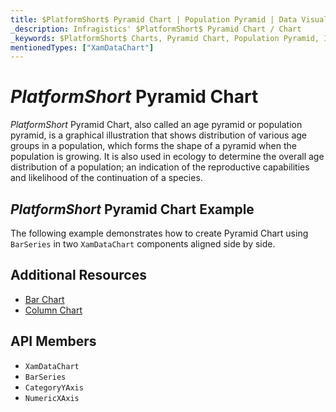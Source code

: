 ```yaml
---
title: $PlatformShort$ Pyramid Chart | Population Pyramid | Data Visualization | Infragistics
_description: Infragistics' $PlatformShort$ Pyramid Chart / Chart
_keywords: $PlatformShort$ Charts, Pyramid Chart, Population Pyramid, Infragistics
mentionedTypes: ["XamDataChart"]
---
```

# $PlatformShort$ Pyramid Chart

$PlatformShort$ Pyramid Chart, also called an age pyramid or population pyramid, is a graphical illustration that shows distribution of various age groups in a population, which forms the shape of a pyramid when the population is growing. It is also used in ecology to determine the overall age distribution of a population; an indication of the reproductive capabilities and likelihood of the continuation of a species.

## $PlatformShort$ Pyramid Chart Example

The following example demonstrates how to create Pyramid Chart using `BarSeries` in two `XamDataChart` components aligned side by side.

<code-view style="height: 600px"
           data-demos-base-url="{environment:dvDemosBaseUrl}"
           iframe-src="{environment:dvDemosBaseUrl}/charts/data-chart-pyramid-chart"
           alt="$PlatformShort$ Pyramid Chart Example" >
</code-view>

<div class="divider--half"></div>

## Additional Resources
- [Bar Chart](bar-chart.md)
- [Column Chart](column-chart.md)

## API Members
- `XamDataChart`
- `BarSeries`
- `CategoryYAxis`
- `NumericXAxis`
